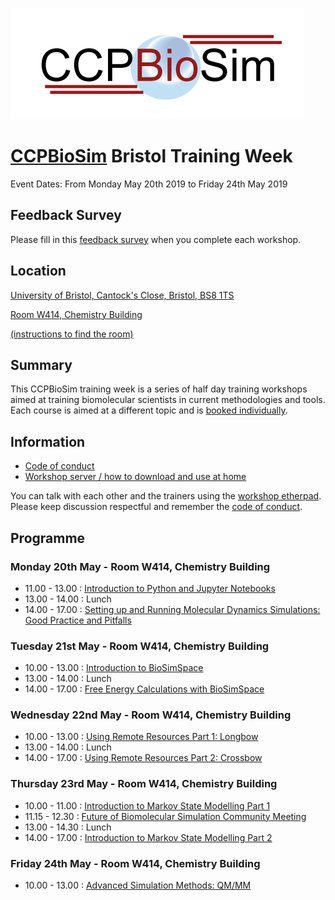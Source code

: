 ![CCPBioSim logo](../../images/ccpbiosim_logo.png)

# [CCPBioSim](https://ccpbiosim.ac.uk) Bristol Training Week

Event Dates: From Monday May 20th 2019 to Friday 24th May 2019

## Feedback Survey

Please fill in this [feedback survey](feedback.md) when you complete each
workshop.

## Location

[University of Bristol, Cantock's Close, Bristol, BS8 1TS](https://goo.gl/maps/qF8VTFMuYRC2)

[Room W414, Chemistry Building](room.md)

[(instructions to find the room)](room.md)

## Summary

This CCPBioSim training week is a series of half day training workshops aimed
at training biomolecular scientists in current methodologies and tools. Each
course is aimed at a different topic and is [booked individually](http://www.cvent.com/d/9tqvyd).

## Information

* [Code of conduct](https://ccpbiosim.github.io/workshop/events/bristol2019/conduct.html)
* [Workshop server / how to download and use at home](https://ccpbiosim.github.io/workshop/events/bristol2019/server.html)

You can talk with each other and the trainers using the
<a href="https://etherpad.net/p/ccpbiosim_bristol19" target="_blank">workshop etherpad</a>. Please
keep discussion respectful and remember the [code of conduct](https://ccpbiosim.github.io/workshop/events/bristol2019/conduct.html).

## Programme

### Monday 20th May - Room W414, Chemistry Building

* 11.00 - 13.00 : [Introduction to Python and Jupyter Notebooks](https://ccpbiosim.github.io/python_and_data)
* 13.00 - 14.00 : Lunch
* 14.00 - 17.00 : [Setting up and Running Molecular Dynamics Simulations: Good Practice and Pitfalls](https://ccpbiosim.github.io/md_workshop)

### Tuesday 21st May - Room W414, Chemistry Building

* 10.00 - 13.00 : [Introduction to BioSimSpace](https://ccpbiosim.github.io/biosimspace_workshop)
* 13.00 - 14.00 : Lunch
* 14.00 - 17.00 : [Free Energy Calculations with BioSimSpace]()

### Wednesday 22nd May - Room W414, Chemistry Building

* 10.00 - 13.00 : [Using Remote Resources Part 1: Longbow]()
* 13.00 - 14.00 : Lunch
* 14.00 - 17.00 : [Using Remote Resources Part 2: Crossbow]()

### Thursday 23rd May - Room W414, Chemistry Building

* 10.00 - 11.00 : [Introduction to Markov State Modelling Part 1]()
* 11.15 - 12.30 : [Future of Biomolecular Simulation Community Meeting]()
* 13.00 - 14.30 : Lunch
* 14.00 - 17.00 : [Introduction to Markov State Modelling Part 2]()

### Friday 24th May - Room W414, Chemistry Building

* 10.00 - 13.00 : [Advanced Simulation Methods: QM/MM](https://ccpbiosim.github.io/qmmm_workshop)
